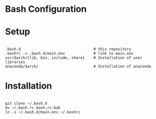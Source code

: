 Bash Configuration
==================

# Setup

```

.bash.d                                 # this repository 
.bashrc -> .bash.d/main.env             # link to main.env
usr/$arch/{lib, bin, include, share}    # Installation of user libraries
anaconda/$arch/                         # Installation of anaconda 

```

# Installation

```

git clone ~/.bash.d
mv ~/.bash.rc bash.rc.bak
ln -s ~/.bash.d/main.env ~/.bashrc

```

